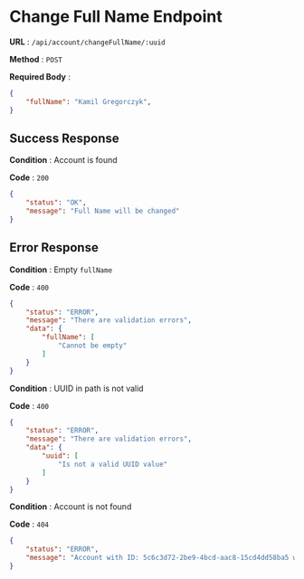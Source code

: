 # Change Full Name Endpoint

**URL** : `/api/account/changeFullName/:uuid`

**Method** : `POST`

**Required Body** : 
```json
{
    "fullName": "Kamil Gregorczyk",
}
```

## Success Response

**Condition** : Account is found

**Code** : `200`
```json
{
    "status": "OK",
    "message": "Full Name will be changed"
}
```

## Error Response

**Condition** : Empty `fullName`

**Code** : `400`
```json
{
    "status": "ERROR",
    "message": "There are validation errors",
    "data": {
        "fullName": [
            "Cannot be empty"
        ]
    }
}
```

**Condition** : UUID in path is not valid

**Code** : `400`
```json
{
    "status": "ERROR",
    "message": "There are validation errors",
    "data": {
        "uuid": [
            "Is not a valid UUID value"
        ]
    }
}
```

**Condition** : Account is not found

**Code** : `404`
```json
{
    "status": "ERROR",
    "message": "Account with ID: 5c6c3d72-2be9-4bcd-aac8-15cd4dd58ba5 was not found"
}
```
